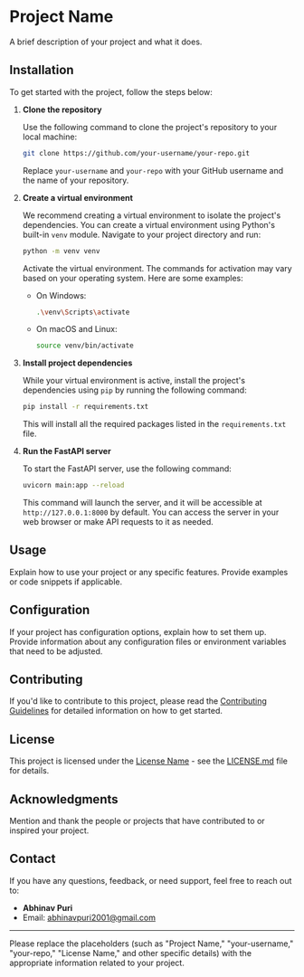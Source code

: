 # Project Name

A brief description of your project and what it does.

## Installation

To get started with the project, follow the steps below:

1. **Clone the repository**

   Use the following command to clone the project's repository to your local machine:

   ```bash
   git clone https://github.com/your-username/your-repo.git
   ```

   Replace `your-username` and `your-repo` with your GitHub username and the name of your repository.

2. **Create a virtual environment**

   We recommend creating a virtual environment to isolate the project's dependencies. You can create a virtual environment using Python's built-in `venv` module. Navigate to your project directory and run:

   ```bash
   python -m venv venv
   ```

   Activate the virtual environment. The commands for activation may vary based on your operating system. Here are some examples:

   - On Windows:

     ```bash
     .\venv\Scripts\activate
     ```

   - On macOS and Linux:

     ```bash
     source venv/bin/activate
     ```

3. **Install project dependencies**

   While your virtual environment is active, install the project's dependencies using `pip` by running the following command:

   ```bash
   pip install -r requirements.txt
   ```

   This will install all the required packages listed in the `requirements.txt` file.

4. **Run the FastAPI server**

   To start the FastAPI server, use the following command:

   ```bash
   uvicorn main:app --reload
   ```

   This command will launch the server, and it will be accessible at `http://127.0.0.1:8000` by default. You can access the server in your web browser or make API requests to it as needed.

## Usage

Explain how to use your project or any specific features. Provide examples or code snippets if applicable.

## Configuration

If your project has configuration options, explain how to set them up. Provide information about any configuration files or environment variables that need to be adjusted.

## Contributing

If you'd like to contribute to this project, please read the [Contributing Guidelines](CONTRIBUTING.md) for detailed information on how to get started.

## License

This project is licensed under the [License Name](LICENSE.md) - see the [LICENSE.md](LICENSE.md) file for details.

## Acknowledgments

Mention and thank the people or projects that have contributed to or inspired your project.

## Contact

If you have any questions, feedback, or need support, feel free to reach out to:

- **Abhinav Puri**
- Email: [abhinavpuri2001@gmail.com](mailto:abhinavpuri2001@gmail.com)

---
Please replace the placeholders (such as "Project Name," "your-username," "your-repo," "License Name," and other specific details) with the appropriate information related to your project.
